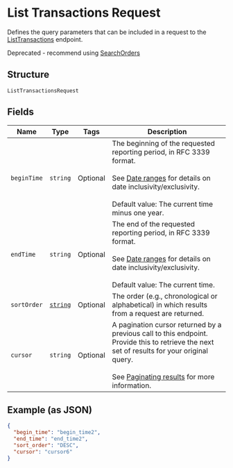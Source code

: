 
# List Transactions Request

Defines the query parameters that can be included in
a request to the [ListTransactions](/doc/api/transactions.md#list-transactions) endpoint.

Deprecated - recommend using [SearchOrders](/doc/api/orders.md#search-orders)

## Structure

`ListTransactionsRequest`

## Fields

| Name | Type | Tags | Description |
|  --- | --- | --- | --- |
| `beginTime` | `string` | Optional | The beginning of the requested reporting period, in RFC 3339 format.<br><br>See [Date ranges](https://developer.squareup.com/docs/build-basics/working-with-dates) for details on date inclusivity/exclusivity.<br><br>Default value: The current time minus one year. |
| `endTime` | `string` | Optional | The end of the requested reporting period, in RFC 3339 format.<br><br>See [Date ranges](https://developer.squareup.com/docs/build-basics/working-with-dates) for details on date inclusivity/exclusivity.<br><br>Default value: The current time. |
| `sortOrder` | [`string`](/doc/models/sort-order.md) | Optional | The order (e.g., chronological or alphabetical) in which results from a request are returned. |
| `cursor` | `string` | Optional | A pagination cursor returned by a previous call to this endpoint.<br>Provide this to retrieve the next set of results for your original query.<br><br>See [Paginating results](https://developer.squareup.com/docs/working-with-apis/pagination) for more information. |

## Example (as JSON)

```json
{
  "begin_time": "begin_time2",
  "end_time": "end_time2",
  "sort_order": "DESC",
  "cursor": "cursor6"
}
```

